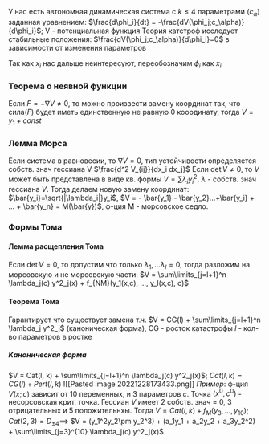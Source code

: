 У нас есть автономная динамическая система с $k \leq 4$ параметрами ($c_\alpha$) заданная уравнением:
$\frac{d\phi_i}{dt} = -\frac{dV(\phi_j;c_\alpha)}{d\phi_i}$; V - потенциальная функция
Теория катстроф исследует стабильные положения: $\frac{dV(\phi_j;c_\alpha)}{d\phi_i}=0$ в зависимости от изменения параметров

Так как $x_i$ нас дальше неинтересуют, переобозначим $\phi_i$ как $x_i$
### Теорема о неявной функции
Если $F=-\nabla V \neq 0$, то можно произвести замену координат так, что сила($F$) будет иметь единственную не равную 0 координату, тогда $V=y_1+const$
### Лемма Морса
Если система в равновесии, то $\nabla V = 0$, тип устойчивости определяется собств. знач гессиана V $\frac{d^2 V_{ij}}{dx_i dx_j}$ 
Если $\det V \neq 0$, то $V$ может быть представлена в виде кв. формы $V=\sum \lambda_i y_i^2$,   $\lambda$ - собств. знач гессиана $V$.
Тогда делаем новую замену координат: $\bar{y_i}=\sqrt{|\lambda_i|}y_i$, $V = - \bar{y_1} - \bar{y_2}...+\bar{y_i} + ... + \bar{y_n} = M(\bar{y})$, ф-ция М - морсовское седло.
### Формы Тома
#### Лемма расщепления Тома
Если $\det V = 0$, то допустим что только $\lambda_1,... \lambda_l = 0$, тогда разложим на морсовскую и не морсовскую части:
$V = \sum\limits_{j=l+1}^n \lambda_j(c) y^2_j(x) + f_{NM}(y_1(x,c), ..., y_l(x,c), c)$
#### Теорема Тома
Гарантирует что существует замена т.ч. $V = CG(l) + \sum\limits_{j=l+1}^n \lambda_j y^2_j$ (каноническая форма), CG - росток катастрофы
$l$ - кол-во параметров в ростке
##### Каноническая форма
$V = Cat(l, k) + \sum\limits_{j=l+1}^n \lambda_j(c) y^2_j(x)$;  $Cat(l,k) = CG(l) + Pert(l,k)$
![[Pasted image 20221228173433.png]]
*Пример*: ф-ция $V(x;c)$ зависит от 10 переменных, и 3 параметров $c$. Точка $(x^0,c^0)$ - несорсовская крит. точка. Гессиан $V$ имеет 2 собств. знач = 0, 3 отрицательных и 5 положительнхы. 
Тогда $V=Cat(l,k) + f_M(y_3, ..., y_{10})$; $Cat(2,3) = D_{\pm 4} \implies$
$V = (y_1^2y_2\pm y_2^3) + (a_1y_1 + a_2y_2 + a_3y_2^2) + \sum\limits_{j=3}^{10} \lambda_j(c) y^2_j(x)$ 